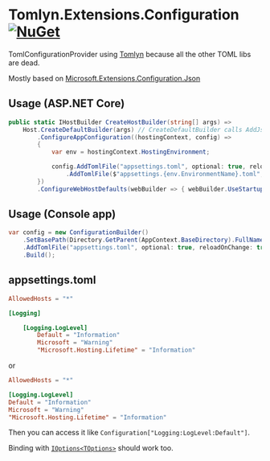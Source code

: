 # Tomlyn.Extensions.Configuration [![NuGet](https://img.shields.io/nuget/v/Tomlyn.Extensions.Configuration)](https://www.nuget.org/packages/Tomlyn.Extensions.Configuration/)
TomlConfigurationProvider using [Tomlyn](https://github.com/xoofx/Tomlyn) because all the other TOML libs are dead. 

Mostly based on [Microsoft.Extensions.Configuration.Json](https://github.com/dotnet/runtime/tree/main/src/libraries/Microsoft.Extensions.Configuration.Json/src)

## Usage (ASP.NET Core)

```cs
public static IHostBuilder CreateHostBuilder(string[] args) =>
    Host.CreateDefaultBuilder(args) // CreateDefaultBuilder calls AddJsonFile for but appsettings.json is optional
        .ConfigureAppConfiguration((hostingContext, config) =>
        {
            var env = hostingContext.HostingEnvironment;

            config.AddTomlFile("appsettings.toml", optional: true, reloadOnChange: true)
                .AddTomlFile($"appsettings.{env.EnvironmentName}.toml", optional: true, reloadOnChange: true);
        })
        .ConfigureWebHostDefaults(webBuilder => { webBuilder.UseStartup<Startup>(); });
```

## Usage (Console app)

```cs
var config = new ConfigurationBuilder()
    .SetBasePath(Directory.GetParent(AppContext.BaseDirectory).FullName)
    .AddTomlFile("appsettings.toml", optional: true, reloadOnChange: true)
    .Build();
```

## appsettings.toml

```toml
AllowedHosts = "*"

[Logging]

    [Logging.LogLevel]
        Default = "Information"
        Microsoft = "Warning"
        "Microsoft.Hosting.Lifetime" = "Information"
```
or
```toml
AllowedHosts = "*"

[Logging.LogLevel]
Default = "Information"
Microsoft = "Warning"
"Microsoft.Hosting.Lifetime" = "Information"
```

Then you can access it like `Configuration["Logging:LogLevel:Default"]`. 

Binding with [`IOptions<TOptions>`](https://docs.microsoft.com/en-us/aspnet/core/fundamentals/configuration/options?view=aspnetcore-5.0) should work too.
